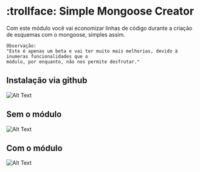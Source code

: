 # :trollface: Simple Mongoose Creator
Com este módulo você vai economizar linhas de código durante a criação de
esquemas com o mongoose, simples assim.
```
Observação:
"Este é apenas um beta e vai ter muito mais melhorias, devido à inumeras funcionalidades que o 
módulo, por enquanto, não nos permite desfrutar."
```
## Instalação via github
![Alt Text](https://i.imgur.com/nGRjU0Q.png)

## Sem o módulo
![Alt Text](https://i.imgur.com/pZOXts0.png)

## Com o módulo
![Alt Text](https://i.imgur.com/LTBpql8.png)

